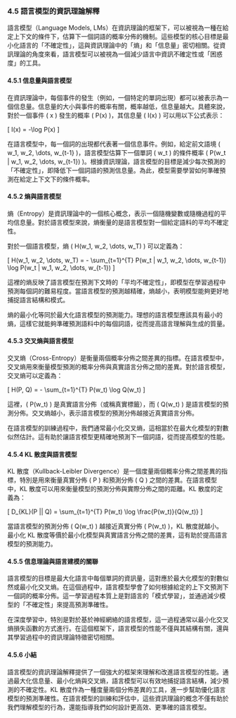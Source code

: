 ### **4.5 語言模型的資訊理論解釋**

語言模型（Language Models, LMs）在資訊理論的框架下，可以被視為一種在給定上下文的條件下，估算下一個詞語的概率分佈的機制。這些模型的核心目標是最小化語言的「不確定性」，這與資訊理論中的「熵」和「信息量」密切相關。從資訊理論的角度來看，語言模型可以被視為一個減少語言中資訊不確定性或「困惑度」的工具。

#### **4.5.1 信息量與語言模型**

在資訊理論中，每個事件的發生（例如，一個特定的單詞出現）都可以被表示為一個信息量。信息量的大小與事件的概率有關，概率越低，信息量越大。具體來說，對於一個事件 \( x \) 發生的概率 \( P(x) \)，其信息量 \( I(x) \) 可以用以下公式表示：

\[
I(x) = -\log P(x)
\]

在語言模型中，每一個詞的出現都代表著一個信息事件。例如，給定前文語境 \( w_1, w_2, \dots, w_{t-1} \)，語言模型估算下一個單詞 \( w_t \) 的條件概率 \( P(w_t | w_1, w_2, \dots, w_{t-1}) \)。根據資訊理論，語言模型的目標是減少每次預測的「不確定性」，即降低下一個詞語的預測信息量。為此，模型需要學習如何準確預測在給定上下文下的條件概率。

#### **4.5.2 熵與語言模型**

熵（Entropy）是資訊理論中的一個核心概念，表示一個隨機變數或隨機過程的平均信息量。對於語言模型來說，熵衡量的是語言模型對一個給定語料的平均不確定性。

對於一個語言模型，熵 \( H(w_1, w_2, \dots, w_T) \) 可以定義為：

\[
H(w_1, w_2, \dots, w_T) = - \sum_{t=1}^{T} P(w_t | w_1, w_2, \dots, w_{t-1}) \log P(w_t | w_1, w_2, \dots, w_{t-1})
\]

這裡的熵反映了語言模型在預測下文時的「平均不確定性」，即模型在學習過程中預測每個詞的難易程度。當語言模型的預測越精確，熵越小，表明模型能夠更好地捕捉語言結構和模式。

熵的最小化等同於最大化語言模型的預測能力。理想的語言模型應該具有最小的熵，這樣它就能夠準確預測語料中的每個詞語，從而提高語言理解與生成的質量。

#### **4.5.3 交叉熵與語言模型**

交叉熵（Cross-Entropy）是衡量兩個概率分佈之間差異的指標。在語言模型中，交叉熵用來衡量模型預測的概率分佈與真實語言分佈之間的差異。對於語言模型，交叉熵可以定義為：

\[
H(P, Q) = - \sum_{t=1}^{T} P(w_t) \log Q(w_t)
\]

這裡，\( P(w_t) \) 是真實語言分佈（或稱真實標籤），而 \( Q(w_t) \) 是語言模型的預測分佈。交叉熵越小，表示語言模型的預測分佈越接近真實語言分佈。

在語言模型的訓練過程中，我們通常最小化交叉熵，這相當於在最大化模型的對數似然估計。這有助於讓語言模型更精確地預測下一個詞語，從而提高模型的性能。

#### **4.5.4 KL 散度與語言模型**

KL 散度（Kullback-Leibler Divergence）是一個度量兩個概率分佈之間差異的指標，特別是用來衡量真實分佈 \( P \) 和預測分佈 \( Q \) 之間的差異。在語言模型中，KL 散度可以用來衡量模型的預測分佈與實際分佈之間的距離。KL 散度的定義為：

\[
D_{KL}(P || Q) = \sum_{t=1}^{T} P(w_t) \log \frac{P(w_t)}{Q(w_t)}
\]

當語言模型的預測分佈 \( Q(w_t) \) 越接近真實分佈 \( P(w_t) \)，KL 散度就越小。最小化 KL 散度等價於最小化模型與真實語言分佈之間的差異，這有助於提高語言模型的預測能力。

#### **4.5.5 信息理論與語言建模的關聯**

語言模型的目標是最大化語言中每個單詞的資訊量，這對應於最大化模型的對數似然或最小化交叉熵。在這個過程中，語言模型學會了如何根據給定的上下文預測下一個詞的概率分佈。這一學習過程本質上是對語言的「模式學習」，並通過減少模型的「不確定性」來提高預測準確性。

在深度學習中，特別是對於基於神經網絡的語言模型，這一過程通常以最小化交叉熵損失函數的方式進行。在這個框架下，語言模型的性能不僅與其結構有關，還與其學習過程中的資訊理論特徵密切相關。

#### **4.5.6 小結**

語言模型的資訊理論解釋提供了一個強大的框架來理解和改進語言模型的性能。通過最大化信息量、最小化熵與交叉熵，語言模型可以有效地捕捉語言結構，減少預測的不確定性。KL 散度作為一種度量兩個分佈差異的工具，進一步幫助優化語言模型的預測準確性。在語言模型的訓練和評估中，這些資訊理論的概念不僅有助於我們理解模型的行為，還能指導我們如何設計更高效、更準確的語言模型。